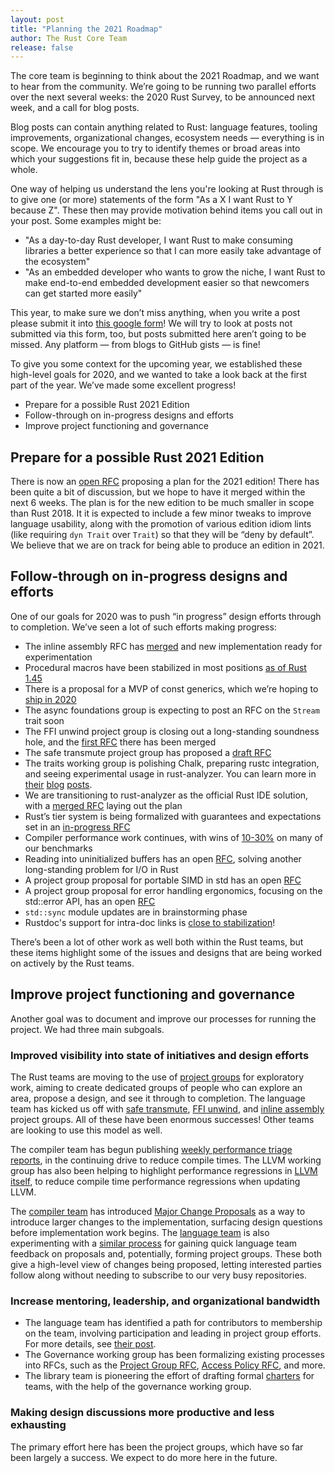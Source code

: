 ```yaml
---
layout: post
title: "Planning the 2021 Roadmap"
author: The Rust Core Team
release: false
---
```


The core team is beginning to think about the 2021 Roadmap, and we want to hear from the community. We’re going to be running two parallel efforts over the next several weeks: the 2020 Rust Survey, to be announced next week, and a call for blog posts.

Blog posts can contain anything related to Rust: language features, tooling improvements, organizational changes, ecosystem needs — everything is in scope. We encourage you to try to identify themes or broad areas into which your suggestions fit in, because these help guide the project as a whole.

One way of helping us understand the lens you're looking at Rust through is to give one (or more) statements of the form "As a X I want Rust to Y because Z". These then may provide motivation behind items you call out in your post. Some examples might be:

- "As a day-to-day Rust developer, I want Rust to make consuming libraries a better experience so that I can more easily take advantage of the ecosystem"
- "As an embedded developer who wants to grow the niche, I want Rust to make end-to-end embedded development easier so that newcomers can get started more easily"

This year, to make sure we don’t miss anything, when you write a post please submit it into [this google form](https://forms.gle/Hv41uA5qJEY89XRm7)! We will try to look at posts not submitted via this form, too, but posts submitted here aren’t going to be missed. Any platform — from blogs to GitHub gists — is fine!

To give you some context for the upcoming year, we established these high-level goals for 2020, and we wanted to take a look back at the first part of the year. We’ve made some excellent progress!

- Prepare for a possible Rust 2021 Edition
- Follow-through on in-progress designs and efforts
- Improve project functioning and governance

## Prepare for a possible Rust 2021 Edition

There is now an [open RFC](https://github.com/rust-lang/rfcs/pull/2966) proposing a plan for the 2021 edition! There has been quite a bit of discussion, but we hope to have it merged within the next 6 weeks. The plan is for the new edition to be much smaller in scope than Rust 2018. It it is expected to include a few minor tweaks to improve language usability, along with the promotion of various edition idiom lints (like requiring `dyn Trait` over `Trait`) so that they will be “deny by default”. We believe that we are on track for being able to produce an edition in 2021.

## Follow-through on in-progress designs and efforts

One of our goals for 2020 was to push “in progress” design efforts through to completion. We’ve seen a lot of such efforts making progress:

- The inline assembly RFC has [merged](https://rust-lang.github.io/rfcs/2873-inline-asm.html) and new implementation ready for experimentation
- Procedural macros have been stabilized in most positions [as of Rust 1.45](https://blog.rust-lang.org/2020/07/16/Rust-1.45.0.html#stabilizing-function-like-procedural-macros-in-expressions-patterns-and-statements)
- There is a proposal for a MVP of const generics, which we’re hoping to [ship in 2020](https://without.boats/blog/shipping-const-generics/)
- The async foundations group is expecting to post an RFC on the `Stream` trait soon
- The FFI unwind project group is closing out a long-standing soundness hole, and the [first RFC](https://rust-lang.github.io/rfcs/2945-c-unwind-abi.html) there has been merged
- The safe transmute project group has proposed a [draft RFC](https://github.com/rust-lang/rfcs/pull/2981)
- The traits working group is polishing Chalk, preparing rustc integration, and seeing experimental usage in rust-analyzer. You can learn more in [their](https://blog.rust-lang.org/inside-rust/2020/03/28/traits-sprint-1.html) [blog](https://blog.rust-lang.org/inside-rust/2020/05/18/traits-sprint-2.html) [posts](https://blog.rust-lang.org/inside-rust/2020/07/17/traits-sprint-3.html).
- We are transitioning to rust-analyzer as the official Rust IDE solution, with a [merged RFC](https://rust-lang.github.io/rfcs/2912-rust-analyzer.html) laying out the plan
- Rust’s tier system is being formalized with guarantees and expectations set in an [in-progress RFC](https://github.com/rust-lang/rfcs/pull/2803)
- Compiler performance work continues, with wins of [10-30%](https://perf.rust-lang.org/compare.html?start=2020-01-01&end=&stat=instructions%3Au) on many of our benchmarks
- Reading into uninitialized buffers has an open [RFC](https://github.com/sfackler/rfcs/blob/read-buf/text/0000-read-buf.md), solving another long-standing problem for I/O in Rust
- A project group proposal for portable SIMD in std has an open [RFC](https://github.com/KodrAus/rfcs/blob/simd-pg/text/0000-stdsimd.md)
- A project group proposal for error handling ergonomics, focusing on the std::error API, has an open [RFC](https://github.com/yaahc/rfcs/blob/ehpg/text/0000-project-error-handling.md)
- `std::sync` module updates are in brainstorming phase
- Rustdoc's support for intra-doc links is [close to stabilization](https://github.com/rust-lang/rust/pull/74430)!

There’s been a lot of other work as well both within the Rust teams, but these items highlight some of the issues and designs that are being worked on actively by the Rust teams.

## Improve project functioning and governance

Another goal was to document and improve our processes for running the project. We had three main subgoals.

### Improved visibility into state of initiatives and design efforts

The Rust teams are moving to the use of [project groups](https://rust-lang.github.io/rfcs/2856-project-groups.html) for exploratory work, aiming to create dedicated groups of people who can explore an area, propose a design, and see it through to completion. The language team has kicked us off with [safe transmute](https://github.com/rust-lang/project-safe-transmute/), [FFI unwind](https://github.com/rust-lang/project-ffi-unwind/), and [inline assembly](https://github.com/rust-lang/project-inline-asm) project groups. All of these have been enormous successes! Other teams are looking to use this model as well.

The compiler team has begun publishing [weekly performance triage reports](https://github.com/rust-lang/rustc-perf/tree/master/triage), in the continuing drive to reduce compile times. The LLVM working group has also been helping to highlight performance regressions in [LLVM itself](https://nikic.github.io/2020/05/10/Make-LLVM-fast-again.html), to reduce compile time performance regressions when updating LLVM.

The [compiler team](https://github.com/rust-lang/compiler-team/) has introduced [Major Change Proposals](https://forge.rust-lang.org/compiler/mcp.html) as a way to introduce larger changes to the implementation, surfacing design questions before implementation work begins. The [language team](https://github.com/rust-lang/lang-team/) is also experimenting with a [similar process](https://lang-team.rust-lang.org/proposing_a_project.html) for gaining quick language team feedback on proposals and, potentially, forming project groups. These both give a high-level view of changes being proposed, letting interested parties follow along without needing to subscribe to our very busy repositories.

### Increase mentoring, leadership, and organizational bandwidth

- The language team has identified a path for contributors to membership on the team, involving participation and leading in project group efforts. For more details, see [their post](https://blog.rust-lang.org/inside-rust/2020/07/09/lang-team-path-to-membership.html).
- The Governance working group has been formalizing existing processes into RFCs, such as the [Project Group RFC](https://rust-lang.github.io/rfcs/2856-project-groups.html), [Access Policy RFC](https://github.com/rust-lang/rfcs/pull/2872), and more.
- The library team is pioneering the effort of drafting formal [charters](https://github.com/KodrAus/rfcs/blob/libs-governance/text/0000-libs-governance.md) for teams, with the help of the governance working group.

### Making design discussions more productive and less exhausting

The primary effort here has been the project groups, which have so far been largely a success. We expect to do more here in the future.
